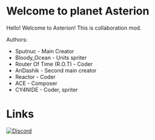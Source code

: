 # Welcome to planet Asterion
Hello! Welcome to Asterion!
This is collaboration mod.

Authors:
- Sputnuc - Main Creator 
- Bloody_Ocean - Units spriter
- Router Of Time (R.O.T) - Coder
- AnDashik - Second main creator
- Reactor - Coder
- ACE - Composer
- CY4NIDE - Coder, spriter

# Links
[![Discord](https://img.shields.io/discord/1278276676811358238?style=for-the-badge&color=ff9199&logo=discord&label=Asterion%20Server)](https://discord.gg/PcTnJ96mwf)
